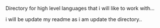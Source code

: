 Directory for high level languages that i will like to work with...

i will be update my readme as i am update the directory..
